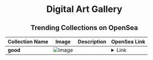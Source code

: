 <div align="center">

# Digital Art Gallery

## Trending Collections on OpenSea

| Collection Name                       | Image                                                                                     | Description                       | OpenSea Link                                                                                          |
|---------------------------------------|-------------------------------------------------------------------------------------------|-----------------------------------|--------------------------------------------------------------------------------------------------------|
| **good** | ![Image](https://i.seadn.io/s/raw/files/e0f2d6c4b44607c0dcade3831d6ce54b.jpg?w=500&auto=format?w=200&auto=format) |  | <details><summary>Link</summary>[good](https://opensea.io/collection/good-391)</details> |

</div>
